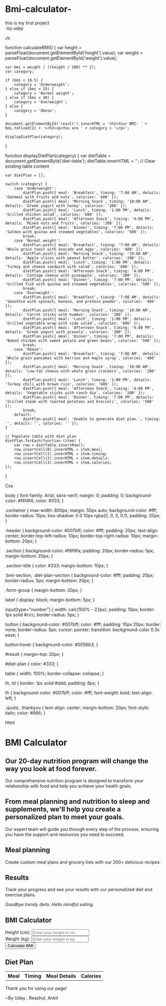 # Bmi-calculator-

this is my first project 
<br>
-by uday


Js 



function calculateBMI() {
    var height = parseFloat(document.getElementById('height').value);
    var weight = parseFloat(document.getElementById('weight').value);

    var bmi = weight / ((height / 100) ** 2);
    var category;

    if (bmi < 18.5) {
        category = 'Underweight';
    } else if (bmi < 25) {
        category = 'Normal weight';
    } else if (bmi < 30) {
        category = 'Overweight';
    } else {
        category = 'Obese';
    }

    document.getElementById('result').innerHTML = '<h2>Your BMI: ' + bmi.toFixed(2) + '</h2><p>You are ' + category + '</p>';

    displayDietPlan(category);
}

function displayDietPlan(category) {
    var dietTable = document.getElementById('diet-table');
    dietTable.innerHTML = ''; // Clear existing table content

    var dietPlan = [];

    switch (category) {
        case 'Underweight':
            dietPlan.push({ meal: 'Breakfast', timing: '7:00 AM', details: 'Oatmeal with fruits and nuts', calories: '400' });
            dietPlan.push({ meal: 'Morning Snack', timing: '10:00 AM', details: 'Greek yogurt with honey', calories: '200' });
            dietPlan.push({ meal: 'Lunch', timing: '1:00 PM', details: 'Grilled chicken salad', calories: '600' });
            dietPlan.push({ meal: 'Afternoon Snack', timing: '4:00 PM', details: 'Mixed nuts and fruits', calories: '200' });
            dietPlan.push({ meal: 'Dinner', timing: '7:00 PM', details: 'Salmon with quinoa and steamed vegetables', calories: '500' });
            break;
        case 'Normal weight':
            dietPlan.push({ meal: 'Breakfast', timing: '7:00 AM', details: 'Whole grain toast with avocado and eggs', calories: '400' });
            dietPlan.push({ meal: 'Morning Snack', timing: '10:00 AM', details: 'Apple slices with peanut butter', calories: '200' });
            dietPlan.push({ meal: 'Lunch', timing: '1:00 PM', details: 'Turkey and cheese sandwich with salad', calories: '600' });
            dietPlan.push({ meal: 'Afternoon Snack', timing: '4:00 PM', details: 'Cottage cheese with pineapple', calories: '200' });
            dietPlan.push({ meal: 'Dinner', timing: '7:00 PM', details: 'Grilled fish with quinoa and steamed vegetables', calories: '500' });
            break;
        case 'Overweight':
            dietPlan.push({ meal: 'Breakfast', timing: '7:00 AM', details: 'Smoothie with spinach, banana, and protein powder', calories: '400' });
            dietPlan.push({ meal: 'Morning Snack', timing: '10:00 AM', details: 'Carrot sticks with hummus', calories: '200' });
            dietPlan.push({ meal: 'Lunch', timing: '1:00 PM', details: 'Grilled vegetable wrap with side salad', calories: '600' });
            dietPlan.push({ meal: 'Afternoon Snack', timing: '4:00 PM', details: 'Greek yogurt with granola', calories: '200' });
            dietPlan.push({ meal: 'Dinner', timing: '7:00 PM', details: 'Baked chicken with sweet potato and green beans', calories: '500' });
            break;
        case 'Obese':
            dietPlan.push({ meal: 'Breakfast', timing: '7:00 AM', details: 'Whole grain pancakes with berries and maple syrup', calories: '400' });
            dietPlan.push({ meal: 'Morning Snack', timing: '10:00 AM', details: 'Low-fat cheese with whole grain crackers', calories: '200' });
            dietPlan.push({ meal: 'Lunch', timing: '1:00 PM', details: 'Turkey chili with brown rice', calories: '600' });
            dietPlan.push({ meal: 'Afternoon Snack', timing: '4:00 PM', details: 'Vegetable sticks with ranch dip', calories: '200' });
            dietPlan.push({ meal: 'Dinner', timing: '7:00 PM', details: 'Grilled steak with roasted potatoes and broccoli', calories: '500' });
            break;
        default:
            dietPlan.push({ meal: 'Unable to generate diet plan.', timing: '', details: '', calories: '' });
    }

    // Populate table with diet plan
    dietPlan.forEach(function (item) {
        var row = dietTable.insertRow();
        row.insertCell(0).innerHTML = item.meal;
        row.insertCell(1).innerHTML = item.timing;
        row.insertCell(2).innerHTML = item.details;
        row.insertCell(3).innerHTML = item.calories;
    });
}





Css


body {
    font-family: Arial, sans-serif;
    margin: 0;
    padding: 0;
    background-color: #f4f4f4;
    color: #333;
}

.container {
    max-width: 800px;
    margin: 50px auto;
    background-color: #fff;
    border-radius: 10px;
    box-shadow: 0 0 10px rgba(0, 0, 0, 0.1);
    padding: 20px;
}

.header {
    background-color: #007bff;
    color: #fff;
    padding: 20px;
    text-align: center;
    border-top-left-radius: 10px;
    border-top-right-radius: 10px;
    margin-bottom: 20px;
}

.section {
    background-color: #f8f9fa;
    padding: 20px;
    border-radius: 5px;
    margin-bottom: 20px;
}

.section-title {
    color: #333;
    margin-bottom: 10px;
}

.bmi-section, .diet-plan-section {
    background-color: #fff;
    padding: 20px;
    border-radius: 5px;
    margin-bottom: 20px;
}

.form-group {
    margin-bottom: 20px;
}

label {
    display: block;
    margin-bottom: 5px;
}

input[type="number"] {
    width: calc(100% - 22px);
    padding: 10px;
    border: 1px solid #ccc;
    border-radius: 5px;
}

button {
    background-color: #007bff;
    color: #fff;
    padding: 10px 20px;
    border: none;
    border-radius: 5px;
    cursor: pointer;
    transition: background-color 0.3s ease;
}

button:hover {
    background-color: #0056b3;
}

#result {
    margin-top: 20px;
}

#diet-plan {
    color: #333;
}

table {
    width: 100%;
    border-collapse: collapse;
}

th, td {
    border: 1px solid #ddd;
    padding: 8px;
}

th {
    background-color: #007bff;
    color: #fff;
    font-weight: bold;
    text-align: left;
}

.quote, .thankyou {
    text-align: center;
    margin-bottom: 20px;
    font-style: italic;
    color: #666;
}






Html





<!DOCTYPE html>
<html lang="en">
<head>
    <meta charset="UTF-8">
    <meta name="viewport" content="width=device-width, initial-scale=1.0">
    <title>BMI Calculator</title>
    <link rel="stylesheet" href="styles.css">
</head>
<body>
<div class="container">
    <div class="header">
        <h1>BMI Calculator</h1>
    </div>
    <div class="section">
        <h2 class="section-title">Our 20-day nutrition program will change the way you look at food forever.</h2>
        <p>Our comprehensive nutrition program is designed to transform your relationship with food and help you achieve your health goals.</p>
    </div>
    <div class="section">
        <h2 class="section-title">From meal planning and nutrition to sleep and supplements, we'll help you create a personalized plan to meet your goals.</h2>
        <p>Our expert team will guide you through every step of the process, ensuring you have the support and resources you need to succeed.</p>
    </div>
    <div class="section">
        <h2 class="section-title">Meal planning</h2>
        <p>Create custom meal plans and grocery lists with our 200+ delicious recipes.</p>
    </div>
    <div class="section">
        <h2 class="section-title">Results</h2>
        <p>Track your progress and see your results with our personalized diet and exercise plans.</p>
    </div>
    <div class="quote">
        <p><em>Goodbye trendy diets. Hello mindful eating.</em></p>
    </div>
    <div class="bmi-section">
        <h2 class="section-title">BMI Calculator</h2>
        <form id="bmi-form">
            <div class="form-group">
                <label for="height">Height (cm):</label>
                <input type="number" id="height" placeholder="Enter your height in cm">
            </div>
            <div class="form-group">
                <label for="weight">Weight (kg):</label>
                <input type="number" id="weight" placeholder="Enter your weight in kg">
            </div>
            <button type="button" onclick="calculateBMI()">Calculate BMI</button>
        </form>
        <div id="result"></div>
    </div>
    <div class="diet-plan-section">
        <h2 class="section-title">Diet Plan</h2>
        <div id="diet-plan">
            <table id="diet-table">
                <tr>
                    <th>Meal</th>
                    <th>Timing</th>
                    <th>Meal Details</th>
                    <th>Calories</th>
                </tr>
            </table>
        </div>
    </div>
</div>
  <div class="thankyou">
        <p>Thank you for using our page! </p>
~By Uday , Reashul, Ankit 
    </div>
<script src="script.js"></script>
</body>
</html>
